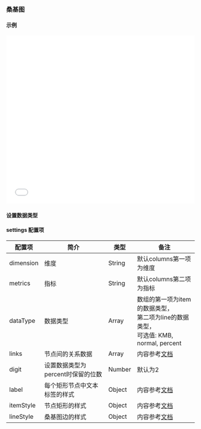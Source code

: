 ### 桑基图

#### 示例

<iframe width="100%" height="450" src="//jsfiddle.net/vue_echarts/5cLhkv9a/embedded/result,html,js/?bodyColor=fff" allowfullscreen="allowfullscreen" frameborder="0"></iframe>

#### 设置数据类型

<vuep template="#set-data-type"></vuep>

<script v-pre type="text/x-template" id="set-data-type">
<template>
  <ve-sankey :data="chartData" :settings="chartSettings"></ve-sankey>
</template>

<script>
  export default {
    created: function () {
      this.chartData = {
        columns: ['页面', '访问量'],
        rows: [
          { '页面': '首页', '访问量': 100000 },
          { '页面': '列表页a', '访问量': 20000 },
          { '页面': '列表页b', '访问量': 80000 },
          { '页面': '内容页a-1', '访问量': 10000 },
          { '页面': '内容页a-2', '访问量': 10000 },
          { '页面': '内容页b-1', '访问量': 60000 },
          { '页面': '内容页b-2', '访问量': 20000 }
        ]
      }
      this.chartSettings = {
        links: [
          { source: '首页', target: '列表页a', value: 0.5 },
          { source: '首页', target: '列表页b', value: 0.5 },
          { source: '列表页a', target: '内容页a-1', value: 0.1 },
          { source: '列表页a', target: '内容页a-2', value: 0.4 },
          { source: '列表页b', target: '内容页b-1', value: 0.2 },
          { source: '列表页b', target: '内容页b-2', value: 0.3 }
        ],
        dataType: ['KMB', 'percent']
      }
    }
  }
</script>
</script>



#### settings 配置项

| 配置项 | 简介 | 类型 | 备注 |
| --- | --- | --- | --- |
| dimension | 维度 | String | 默认columns第一项为维度 |
| metrics | 指标 | String | 默认columns第二项为指标 |
| dataType | 数据类型 | Array | 数组的第一项为item的数据类型，<br>第二项为line的数据类型，<br>可选值: KMB, normal, percent |
| links | 节点间的关系数据 | Array | 内容参考[文档](http://echarts.baidu.com/option.html#series-sankey.links) |
| digit | 设置数据类型为percent时保留的位数 | Number | 默认为2 |
| label | 每个矩形节点中文本标签的样式 | Object | 内容参考[文档](http://echarts.baidu.com/option.html#series-sankey.label) |
| itemStyle | 节点矩形的样式 | Object | 内容参考[文档](http://echarts.baidu.com/option.html#series-sankey.itemStyle) |
| lineStyle | 桑基图边的样式 | Object | 内容参考[文档](http://echarts.baidu.com/option.html#series-sankey.lineStyle) |
